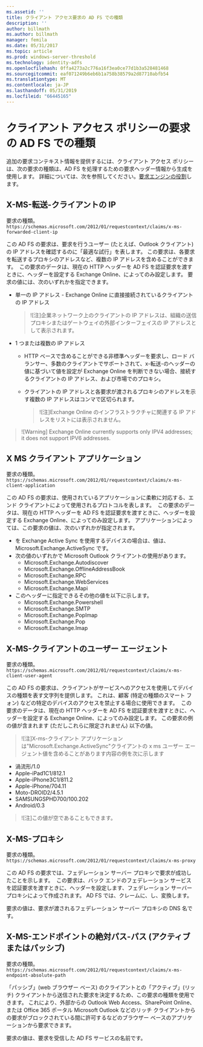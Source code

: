 ```yaml
---
ms.assetid: ''
title: クライアント アクセス要求の AD FS での種類
description: ''
author: billmath
ms.author: billmath
manager: femila
ms.date: 05/31/2017
ms.topic: article
ms.prod: windows-server-threshold
ms.technology: identity-adfs
ms.openlocfilehash: 0ffa4273a2c776a16f3ea0ce77d1b3a528481468
ms.sourcegitcommit: eaf071249b6eb6b1a758b38579a2d87710abfb54
ms.translationtype: MT
ms.contentlocale: ja-JP
ms.lasthandoff: 05/31/2019
ms.locfileid: "66445165"
---
```

# <a name="client-access-policy-claim-types-in-ad-fs"></a>クライアント アクセス ポリシーの要求の AD FS での種類

追加の要求コンテキスト情報を提供するには、クライアント アクセス ポリシーは、次の要求の種類は、AD FS を処理するための要求ヘッダー情報から生成を使用します。  詳細については、次を参照してください。[要求エンジンの役割](../technical-reference/the-role-of-the-claims-engine.md)します。

## <a name="x-ms-forwarded-client-ip"></a>X-MS-転送-クライアントの IP

要求の種類。 `https://schemas.microsoft.com/2012/01/requestcontext/claims/x-ms-forwarded-client-ip`

この AD FS の要求は、要求を行うユーザー (たとえば、Outlook クライアント) の IP アドレスを確認するのに「最適な試行」を表します。 この要求は、各要求を転送するプロキシのアドレスなど、複数の IP アドレスを含めることができます。  この要求のデータは、現在の HTTP ヘッダーを AD FS を認証要求を渡すときに、ヘッダーを設定する Exchange Online、によってのみ設定します。 要求の値には、次のいずれかを指定できます。


- 単一の IP アドレス - Exchange Online に直接接続されているクライアントの IP アドレス

    >![注]企業ネットワーク上のクライアントの IP アドレスは、組織の送信プロキシまたはゲートウェイの外部インターフェイスの IP アドレスとして表示されます。

- 1 つまたは複数の IP アドレス
  - HTTP ベースで含めることができる非標準ヘッダーを要求し、ロード バランサー、多数のクライアントでサポートされて、x-転送-のヘッダーの値に基づいて値を設定が Exchange Online を判断できない場合、接続するクライアントの IP アドレス、および市場でのプロキシ。
  - クライアントの IP アドレスと各要求が渡されるプロキシのアドレスを示す複数の IP アドレスはコンマで区切られます。

    >![注]Exchange Online のインフラストラクチャに関連する IP アドレスをリストには表示されません。


>![Warning] Exchange Online currently supports only IPV4 addresses; it does not support IPV6 addresses. 


## <a name="x-ms-client-application"></a>X MS クライアント アプリケーション

要求の種類。 `https://schemas.microsoft.com/2012/01/requestcontext/claims/x-ms-client-application`

この AD FS の要求は、使用されているアプリケーションに柔軟に対応する、エンド クライアントによって使用されるプロトコルを表します。  この要求のデータは、現在の HTTP ヘッダーを AD FS を認証要求を渡すときに、ヘッダーを設定する Exchange Online、によってのみ設定します。 アプリケーションによっては、この要求の値は、次のいずれかが指定されます。



- を Exchange Active Sync を使用するデバイスの場合は、値は、Microsoft.Exchange.ActiveSync です。 
- 次の値のいずれかで Microsoft Outlook クライアントの使用があります。
    - Microsoft.Exchange.Autodiscover
    - Microsoft.Exchange.OfflineAddressBook
    - Microsoft.Exchange.RPC
    - Microsoft.Exchange.WebServices
    - Microsoft.Exchange.Mapi
- このヘッダーに指定できるその他の値を以下に示します。
    - Microsoft.Exchange.Powershell
    - Microsoft.Exchange.SMTP
    - Microsoft.Exchange.PopImap
    - Microsoft.Exchange.Pop
    - Microsoft.Exchange.Imap

## <a name="x-ms-client-user-agent"></a>X-MS-クライアントのユーザー エージェント

要求の種類。 `https://schemas.microsoft.com/2012/01/requestcontext/claims/x-ms-client-user-agent`

この AD FS の要求は、クライアントがサービスへのアクセスを使用してデバイスの種類を表す文字列を提供します。 これは、顧客 (特定の種類のスマート フォン) などの特定のデバイスのアクセスを禁止する場合に使用できます。  この要求のデータは、現在の HTTP ヘッダーを AD FS を認証要求を渡すときに、ヘッダーを設定する Exchange Online、によってのみ設定します。 この要求の例の値が含まれます (ただしこれらに限定されません) 以下の値。
>![注]X-ms-クライアント アプリケーションは"Microsoft.Exchange.ActiveSync"クライアントの x ms ユーザー エージェント値を含めることがあります内容の例を次に示します

- 渦流形/1.0
- Apple-iPad1C1/812.1
- Apple-iPhone3C1/811.2
- Apple-iPhone/704.11
- Moto-DROID2/4.5.1
- SAMSUNGSPHD700/100.202
- Android/0.3

>![注]この値が空であることもできます。


## <a name="x-ms-proxy"></a>X-MS-プロキシ

要求の種類。 `https://schemas.microsoft.com/2012/01/requestcontext/claims/x-ms-proxy`

この AD FS の要求では、フェデレーション サーバー プロキシで要求が成功したことを示します。  この要求は、バック エンドのフェデレーション サービスを認証要求を渡すときに、ヘッダーを設定します、フェデレーション サーバー プロキシによって作成されます。 AD FS では、クレームに、し、変換します。 

要求の値は、要求が渡されるフェデレーション サーバー プロキシの DNS 名です。

## <a name="x-ms-endpoint-absolute-path-active-vs-passive"></a>X-MS-エンドポイントの絶対パス-パス (アクティブまたはパッシブ)

要求の種類。 `https://schemas.microsoft.com/2012/01/requestcontext/claims/x-ms-endpoint-absolute-path`

「パッシブ」(web ブラウザー ベース) のクライアントとの「アクティブ」(リッチ) クライアントから送信された要求を決定するため、この要求の種類を使用できます。 これにより、外部からの Outlook Web Access、SharePoint Online、または Office 365 ポータル Microsoft Outlook などのリッチ クライアントからの要求がブロックされている間に許可するなどのブラウザー ベースのアプリケーションから要求できます。

要求の値は、要求を受信した AD FS サービスの名前です。
